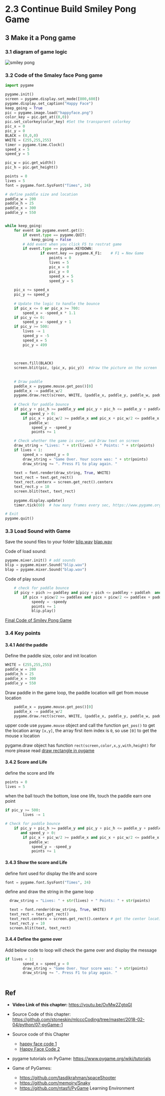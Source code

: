 # 2.3 Continue Build Smiley Pong Game 

## 3 Make it a Pong game

### 3.1 diagram of game logic

![smiley pong](../python/2_LearnPython/10.2.1_SmileyPong_diagram.png)

### 3.2 Code of the Smaley face Pong game

```python
import pygame  

pygame.init()
screen = pygame.display.set_mode([800,600])
pygame.display.set_caption("Happy Face")
keep_going = True
pic = pygame.image.load("happyface.png")
color_key = pic.get_at((0,0))  
pic.set_colorkey(color_key) #Set the transparent colorkey
pic_x = 0
pic_y = 0
BLACK = (0,0,0)
WHITE = (255,255,255)
timer = pygame.time.Clock()
speed_x = 5
speed_y = 5

pic_w = pic.get_width()
pic_h = pic.get_height()

points = 0
lives = 5
font = pygame.font.SysFont("Times", 24)

# define paddle size and location
paddle_w = 200
paddle_h = 25
paddle_x = 300
paddle_y = 550


while keep_going:    
    for event in pygame.event.get(): 
        if event.type == pygame.QUIT: 
            keep_going = False
        # Add event when you click F5 to restrat game
        if event.type == pygame.KEYDOWN:
                if event.key == pygame.K_F1:    # F1 = New Game
                    points = 0
                    lives = 5
                    pic_x = 0
                    pic_y = 0
                    speed_x = 5
                    speed_y = 5  
                
    pic_x += speed_x
    pic_y += speed_y
    
    # Update the logic to handle the bounce
    if pic_x <= 0 or pic_x >= 700:
        speed_x = -speed_x * 1.1
    if pic_y <= 0:
        speed_y = -speed_y + 1
    if pic_y >= 500:
        lives -= 1
        speed_y = -5
        speed_x = 5
        pic_y = 499
        
   
    
    screen.fill(BLACK)    
    screen.blit(pic, (pic_x, pic_y))  #draw the picture on the screen
    
    
    # Draw paddle
    paddle_x = pygame.mouse.get_pos()[0]
    paddle_x -= paddle_w/2
    pygame.draw.rect(screen, WHITE, (paddle_x, paddle_y, paddle_w, paddle_h))
    
    # Check for paddle bounce
    if pic_y + pic_h >= paddle_y and pic_y + pic_h <= paddle_y + paddle_h \
       and speed_y > 0:
        if pic_x + pic_w/2 >= paddle_x and pic_x + pic_w/2 <= paddle_x + \
           paddle_w:
            speed_y = -speed_y
            points += 1

    # Check whether the game is over, and Draw text on screen
    draw_string = "Lives: " + str(lives) + " Points: " + str(points)
    if lives < 1:   
        speed_x = speed_y = 0
        draw_string = "Game Over. Your score was: " + str(points)
        draw_string += ". Press F1 to play again. "
        
    text = font.render(draw_string, True, WHITE)
    text_rect = text.get_rect()
    text_rect.centerx = screen.get_rect().centerx
    text_rect.y = 10
    screen.blit(text, text_rect)
       
    pygame.display.update()
    timer.tick(60)  # how many frames every sec, https://www.pygame.org/docs/ref/time.html

# Exit    
pygame.quit() 
```

### 3.3 Load Sound with Game

Save the sound files to your folder
[blip.wav](../python/2_LearnPython/codes/blip.wav)
[blap.wav](../python/2_LearnPython/codes/blap.wav)

Code of load sound:

```python
pygame.mixer.init() # add sounds
blip = pygame.mixer.Sound("blip.wav")
blap = pygame.mixer.Sound("blap.wav")
```

Code of play sound

```python
    # check for paddle bounce
    if picy + pich >= paddley and picy + pich <= paddley + paddleh  and speedy > 0:
        if picx + picw/2 >= paddlex and picx + picw/2 <= paddlex + paddlew:
            speedy = -speedy
            points += 1
            blip.play()
```

[Final Code of Smiley Pong Game](../python/2_LearnPython/codes/10.python_smileyPong/03.SmileyPong_withSound.py)

### 3.4 Key points 

#### 3.4.1  Add the paddle

Define the paddle size, color and init location

```python
WHITE = (255,255,255)
paddle_w = 200
paddle_h = 25
paddle_x = 300
paddle_y = 550
```

Draw paddle in the game loop,
the paddle location will get from mouse location

```python
    paddle_x = pygame.mouse.get_pos()[0]
    paddle_x -= paddle_w/2
    pygame.draw.rect(screen, WHITE, (paddle_x, paddle_y, paddle_w, paddle_h))
```

upper code use `pygame.mouse` object and call the function `get_pos()` to get the location array `[x,y]`, the array first item index is `0`, so use `[0]` to get the mouse x location

pygame.draw object has function `rect(screen,color,x,y,with,height)`
for more please read [draw rectangle in pygame](https://www.geeksforgeeks.org/how-to-draw-rectangle-in-pygame/)

#### 3.4.2 Score and Life

define the score and life

```python
points = 0
lives = 5

```

when the ball touch the bottom, lose one life,
touch the paddle earn one point

```python
if pic_y >= 500:
        lives -= 1
```

```python
# Check for paddle bounce
    if pic_y + pic_h >= paddle_y and pic_y + pic_h <= paddle_y + paddle_h \
       and speed_y > 0:
        if pic_x + pic_w/2 >= paddle_x and pic_x + pic_w/2 <= paddle_x + \
           paddle_w:
            speed_y = -speed_y
            points += 1
```

#### 3.4.3 Show the score and Life

define font used for display the life and score

```python
font = pygame.font.SysFont("Times", 24)
```

define and draw the string in the game loop

```python
  draw_string = "Lives: " + str(lives) + " Points: " + str(points)

  text = font.render(draw_string, True, WHITE)
  text_rect = text.get_rect()
  text_rect.centerx = screen.get_rect().centerx # get the center location of the screen, not hard code 300 or 400 
  text_rect.y = 10
  screen.blit(text, text_rect)
```

#### 3.4.4 Define the game over

Add below code to loop will check the game over and display the message 

```python
if lives < 1:   
        speed_x = speed_y = 0
        draw_string = "Game Over. Your score was: " + str(points)
        draw_string += ". Press F1 to play again. "
        
```

## Ref

- **Video Link of this chapter:** <https://youtu.be/OvMw2ZgtqGI>
- Source Code of this chapter: <https://github.com/stoneskin/mlcccCoding/tree/master/2018-02-04/python/07-pyGame-1>
- Source code of this Chapter

  - [happy face code 1](../python/2_LearnPython/codes/10.python_smileyPong/happyface.py)
  - [Happy Face Code 2](../python/2_LearnPython//codes/10.python_smileyPong/happyface1.py)

- pygame tutorials on PyGame: <https://www.pygame.org/wiki/tutorials>
- Game of PyGames:
  - https://github.com/tasdikrahman/spaceShooter
  - https://github.com/memoiry/Snaky
  - https://github.com/ntasfi/PyGame Learning Environment